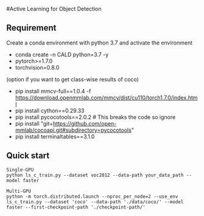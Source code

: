 #Active Learning for Object Detection
## Requirement
Create a conda environment with python 3.7 and activate the environment
- conda create -n CALD python=3.7 -y
- pytorch>=1.7.0
- torchvision=0.8.0

(option if you want to get class-wise results of coco)
- pip install mmcv-full==1.0.4 -f https://download.openmmlab.com/mmcv/dist/cu110/torch1.7.0/index.html
- pip install cython==0.29.33
- pip install pycocotools==2.0.2 # This breaks the code so ignore
- pip install "git+https://github.com/open-mmlab/cocoapi.git#subdirectory=pycocotools"
- pip install terminaltables==3.1.0

## Quick start
```
Single-GPU
python ls_c_train.py --dataset voc2012 --data-path your_data_path --model faster

Multi-GPU
python -m torch.distributed.launch --nproc_per_node=2 --use_env ls_c_train.py --dataset 'coco' --data-path './data/coco/' --model faster --first-checkpoint-path './checkpoint-path/'
``` 
